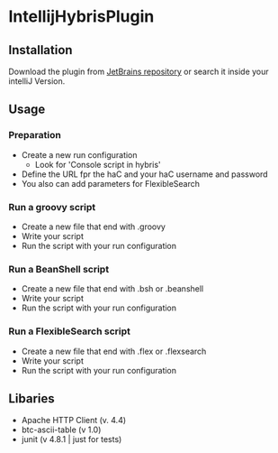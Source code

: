 # IntellijHybrisPlugin

## Installation
Download the plugin from [JetBrains repository](https://plugins.jetbrains.com/plugin/8046) or search it inside your intelliJ Version. 

## Usage
### Preparation
* Create a new run configuration
    * Look for 'Console script in hybris'
* Define the URL fpr the haC and your haC username and password
* You also can add parameters for FlexibleSearch

### Run a groovy script
* Create a new file that end with .groovy
* Write your script
* Run the script with your run configuration

### Run a BeanShell script
* Create a new file that end with .bsh or .beanshell
* Write your script
* Run the script with your run configuration

### Run a FlexibleSearch script
* Create a new file that end with .flex or .flexsearch
* Write your script
* Run the script with your run configuration

## Libaries
* Apache HTTP Client (v. 4.4)
* btc-ascii-table (v 1.0)
* junit (v 4.8.1 | just for tests)